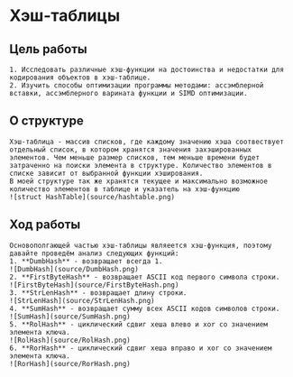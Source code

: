 # Хэш-таблицы



## Цель работы

    1. Исследовать различные хэш-функции на достоинства и недостатки для кодирования объектов в хэш-таблице.
    2. Изучить способы оптимизации программы методами: ассэмблерной вставки, ассэмблерного варината функции и SIMD оптимизации.

## О структуре
    Хэш-таблица - массив списков, где каждому значению хэша соотвествует отдельный список, в котором хранятся значения захэшированных элементов. Чем меньше размер списков, тем меньше времени будет затраченно на поиски элемента в структуре. Количество элементов в списке зависит от выбранной функции хэширования.
    В моей структуре так же хранятся текущее и максимально возможное количество элементов в таблице и указатель на хэш-функцию
    ![struct HashTable](source/hashtable.png)
## Ход работы 
    Основополгающей частью хэш-таблицы являеется хэш-функция, поэтому давайте проведём анализ следующих функций:
    1. **DumbHash** - возвращает всегда 1.
    ![DumbHash](source/DumbHash.png)
    2. **FirstByteHash** - возвращает ASCII код первого символа строки.
    ![FirstByteHash](source/FirstByteHash.png)
    3. **StrLenHash** - возвращает длину строки.
    ![StrLenHash](source/StrLenHash.png)
    4. **SumHash** - возвращает сумму всех ASCII кодов символов строки.
    ![SumHash](source/SumHash.png)
    5. **RolHash** - циклический сдвиг хеша влево и xor со значением элемента ключа.
    ![RolHash](source/RolHash.png)
    6. **RorHash** - циклический сдвиг хеша вправо и xor со значением элемента ключа.
    ![RorHash](source/RorHash.png)

